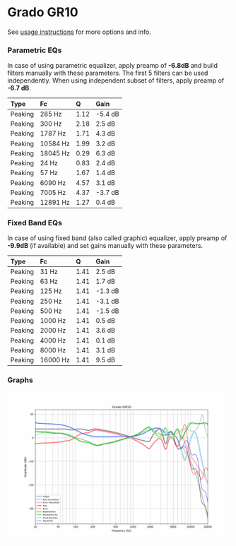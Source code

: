 # Grado GR10
See [usage instructions](https://github.com/jaakkopasanen/AutoEq#usage) for more options and info.

### Parametric EQs
In case of using parametric equalizer, apply preamp of **-6.8dB** and build filters manually
with these parameters. The first 5 filters can be used independently.
When using independent subset of filters, apply preamp of **-6.7 dB**.

| Type    | Fc       |    Q | Gain    |
|:--------|:---------|:-----|:--------|
| Peaking | 285 Hz   | 1.12 | -5.4 dB |
| Peaking | 300 Hz   | 2.18 | 2.5 dB  |
| Peaking | 1787 Hz  | 1.71 | 4.3 dB  |
| Peaking | 10584 Hz | 1.99 | 3.2 dB  |
| Peaking | 18045 Hz | 0.29 | 6.3 dB  |
| Peaking | 24 Hz    | 0.83 | 2.4 dB  |
| Peaking | 57 Hz    | 1.67 | 1.4 dB  |
| Peaking | 6090 Hz  | 4.57 | 3.1 dB  |
| Peaking | 7005 Hz  | 4.37 | -3.7 dB |
| Peaking | 12891 Hz | 1.27 | 0.4 dB  |

### Fixed Band EQs
In case of using fixed band (also called graphic) equalizer, apply preamp of **-9.9dB**
(if available) and set gains manually with these parameters.

| Type    | Fc       |    Q | Gain    |
|:--------|:---------|:-----|:--------|
| Peaking | 31 Hz    | 1.41 | 2.5 dB  |
| Peaking | 63 Hz    | 1.41 | 1.7 dB  |
| Peaking | 125 Hz   | 1.41 | -1.3 dB |
| Peaking | 250 Hz   | 1.41 | -3.1 dB |
| Peaking | 500 Hz   | 1.41 | -1.5 dB |
| Peaking | 1000 Hz  | 1.41 | 0.5 dB  |
| Peaking | 2000 Hz  | 1.41 | 3.6 dB  |
| Peaking | 4000 Hz  | 1.41 | 0.1 dB  |
| Peaking | 8000 Hz  | 1.41 | 3.1 dB  |
| Peaking | 16000 Hz | 1.41 | 9.5 dB  |

### Graphs
![](./Grado%20GR10.png)